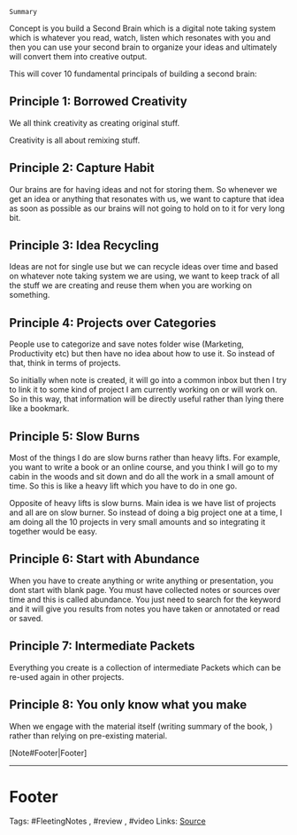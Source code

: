 `Summary`

Concept is you build a Second Brain which is a digital note taking system which is whatever you read, watch, listen which resonates with you and then you can use your second brain to organize your ideas and ultimately will convert them into creative output. 

This will cover 10 fundamental principals of building a second brain:

## Principle 1:  Borrowed Creativity
We all think creativity as creating original stuff.

Creativity is all about remixing stuff.

## Principle 2: Capture Habit
 Our brains are for having ideas and not for storing them. So whenever we get an idea or anything that resonates with us,  we want to capture that idea as soon as possible as our brains will not going to hold on to it for very long bit. 

## Principle 3: Idea Recycling
Ideas are not for single use but we can recycle ideas over time and based on whatever note taking system we are using, we want to keep track of all the stuff we are creating and reuse them when you are working on something.

## Principle 4: Projects over Categories
People use to categorize and save notes folder wise (Marketing, Productivity etc) but then have no idea about how to use it. So instead of that, think in terms of projects. 

So initially when note is created, it will go into a common inbox but then I try to link it to some kind of project I am currently working on or will work on. So in this way, that information will be directly useful rather than lying there like a bookmark.

## Principle 5:  Slow Burns
Most of the things I do are slow burns rather than heavy lifts. For example, you want to write a  book or an online course, and you think I will go to my cabin in the woods and sit down and do all the work in a small amount of time. So this is like a heavy lift which you have to do in one go. 

Opposite of heavy lifts is slow burns. Main idea is we have list of projects and all are on slow burner. So instead of doing a big project one at a time, I am doing all the 10 projects in very small amounts and so integrating it together would be easy. 

## Principle 6: Start with Abundance
 When you have to create anything or write anything or presentation, you dont start with blank page. You must have collected notes or sources over time and this is called abundance.  You just need to search for the keyword and it will give you results from notes you have taken or annotated or read or saved.

## Principle 7: Intermediate Packets
Everything you create is a collection of intermediate Packets which can be re-used again in other projects. 

## Principle 8: You only know what you make
When we engage with the material itself (writing summary of the book, ) rather than relying on pre-existing material. 

[Note#Footer|Footer]

---
# Footer
Tags: #FleetingNotes , #review , #video
Links: 
[Source](https://www.youtube.com/watch?edufilter=NULL&v=OP3dA2GcAh8&t=76s&ab_channel=AliAbdaal)
<!--stackedit_data:
eyJoaXN0b3J5IjpbLTI4MDQ2MjQ5OCwxMDg1NTIyMTc4LC0xNj
EwNDg0NjY5XX0=
-->